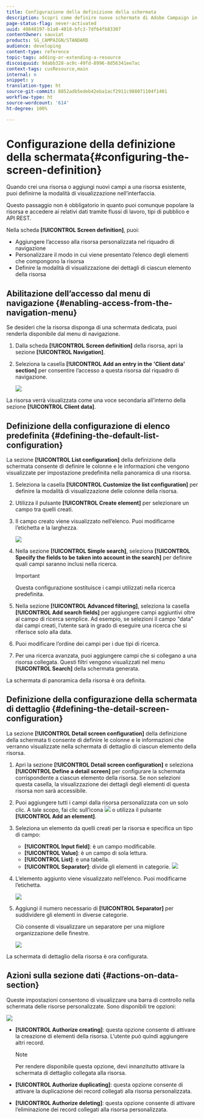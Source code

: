 ```yaml
---
title: Configurazione della definizione della schermata
description: Scopri come definire nuove schermate di Adobe Campaign in base alla struttura dati delle risorse.
page-status-flag: never-activated
uuid: 40848197-b1a0-4018-bfc3-7df64fb83307
contentOwner: sauviat
products: SG_CAMPAIGN/STANDARD
audience: developing
content-type: reference
topic-tags: adding-or-extending-a-resource
discoiquuid: 9dabb328-ac0c-49fd-8996-8d56341ee7ac
context-tags: cusResource,main
internal: n
snippet: y
translation-type: ht
source-git-commit: 8852adb5edeb42eba1acf2911c988071104f1401
workflow-type: ht
source-wordcount: '614'
ht-degree: 100%

---
```



# Configurazione della definizione della schermata{#configuring-the-screen-definition}

Quando crei una risorsa o aggiungi nuovi campi a una risorsa esistente, puoi definirne la modalità di visualizzazione nell’interfaccia.

Questo passaggio non è obbligatorio in quanto puoi comunque popolare la risorsa e accedere ai relativi dati tramite flussi di lavoro, tipi di pubblico e API REST.

Nella scheda **[!UICONTROL Screen definition]**, puoi:

* Aggiungere l’accesso alla risorsa personalizzata nel riquadro di navigazione
* Personalizzare il modo in cui viene presentato l’elenco degli elementi che compongono la risorsa
* Definire la modalità di visualizzazione dei dettagli di ciascun elemento della risorsa

## Abilitazione dell’accesso dal menu di navigazione {#enabling-access-from-the-navigation-menu}

Se desideri che la risorsa disponga di una schermata dedicata, puoi renderla disponibile dal menu di navigazione.

1. Dalla scheda **[!UICONTROL Screen definition]** della risorsa, apri la sezione **[!UICONTROL Navigation]**.
1. Seleziona la casella **[!UICONTROL Add an entry in the 'Client data' section]** per consentire l’accesso a questa risorsa dal riquadro di navigazione.

   ![](assets/schema_extension_19.png)

La risorsa verrà visualizzata come una voce secondaria all’interno della sezione **[!UICONTROL Client data]**.

## Definizione della configurazione di elenco predefinita {#defining-the-default-list-configuration}

La sezione **[!UICONTROL List configuration]** della definizione della schermata consente di definire le colonne e le informazioni che vengono visualizzate per impostazione predefinita nella panoramica di una risorsa.

1. Seleziona la casella **[!UICONTROL Customize the list configuration]** per definire la modalità di visualizzazione delle colonne della risorsa.
1. Utilizza il pulsante **[!UICONTROL Create element]** per selezionare un campo tra quelli creati.
1. Il campo creato viene visualizzato nell’elenco. Puoi modificarne l’etichetta e la larghezza.

   ![](assets/schema_extension_20.png)

1. Nella sezione **[!UICONTROL Simple search]**, seleziona **[!UICONTROL Specify the fields to be taken into account in the search]** per definire quali campi saranno inclusi nella ricerca.

   >[!IMPORTANT]
   >
   >Questa configurazione sostituisce i campi utilizzati nella ricerca predefinita.

1. Nella sezione **[!UICONTROL Advanced filtering]**, seleziona la casella **[!UICONTROL Add search fields]** per aggiungere campi aggiuntivi oltre al campo di ricerca semplice. Ad esempio, se selezioni il campo &quot;data&quot; dai campi creati, l’utente sarà in grado di eseguire una ricerca che si riferisce solo alla data.
1. Puoi modificare l’ordine dei campi per i due tipi di ricerca.
1. Per una ricerca avanzata, puoi aggiungere campi che si collegano a una risorsa collegata. Questi filtri vengono visualizzati nel menu **[!UICONTROL Search]** della schermata generata.

La schermata di panoramica della risorsa è ora definita.

## Definizione della configurazione della schermata di dettaglio {#defining-the-detail-screen-configuration}

La sezione **[!UICONTROL Detail screen configuration]** della definizione della schermata ti consente di definire le colonne e le informazioni che verranno visualizzate nella schermata di dettaglio di ciascun elemento della risorsa.

1. Apri la sezione **[!UICONTROL Detail screen configuration]** e seleziona **[!UICONTROL Define a detail screen]** per configurare la schermata corrispondente a ciascun elemento della risorsa. Se non selezioni questa casella, la visualizzazione dei dettagli degli elementi di questa risorsa non sarà accessibile.
1. Puoi aggiungere tutti i campi dalla risorsa personalizzata con un solo clic. A tale scopo, fai clic sull’icona ![](assets/addallfieldsicon.png) o utilizza il pulsante **[!UICONTROL Add an element]**.
1. Seleziona un elemento da quelli creati per la risorsa e specifica un tipo di campo:

   * **[!UICONTROL Input field]**: è un campo modificabile.
   * **[!UICONTROL Value]**: è un campo di sola lettura.
   * **[!UICONTROL List]**: è una tabella.
   * **[!UICONTROL Separator]**: divide gli elementi in categorie.
   ![](assets/schema_extension_23.png)

1. L’elemento aggiunto viene visualizzato nell’elenco. Puoi modificarne l’etichetta.

   ![](assets/schema_extension_22.png)

1. Aggiungi il numero necessario di **[!UICONTROL Separator]** per suddividere gli elementi in diverse categorie.

   Ciò consente di visualizzare un separatore per una migliore organizzazione delle finestre.

   ![](assets/schema_extension_25.png)

La schermata di dettaglio della risorsa è ora configurata.

## Azioni sulla sezione dati {#actions-on-data-section}

Queste impostazioni consentono di visualizzare una barra di controllo nella schermata delle risorse personalizzate. Sono disponibili tre opzioni:

![](assets/schema_extension_actions.png)

* **[!UICONTROL Authorize creating]**: questa opzione consente di attivare la creazione di elementi della risorsa. L’utente può quindi aggiungere altri record.

   >[!NOTE]
   >
   >Per rendere disponibile questa opzione, devi innanzitutto attivare la schermata di dettaglio collegata alla risorsa.

* **[!UICONTROL Authorize duplicating]**: questa opzione consente di attivare la duplicazione dei record collegati alla risorsa personalizzata.
* **[!UICONTROL Authorize deleting]**: questa opzione consente di attivare l’eliminazione dei record collegati alla risorsa personalizzata.
